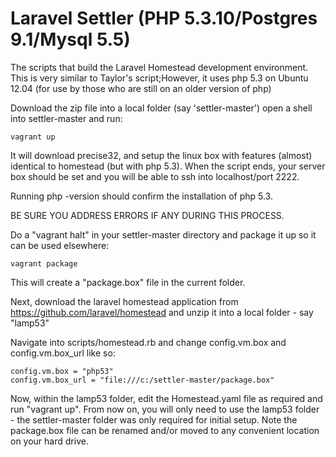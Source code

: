 # Laravel Settler (PHP 5.3.10/Postgres 9.1/Mysql 5.5)

The scripts that build the Laravel Homestead development environment.
This is very similar to Taylor's script;However, it uses php 5.3 on Ubuntu 12.04
(for use by those who are still on an older version of php)

Download the zip file into a local folder (say 'settler-master')
open a shell into settler-master and run:
```
vagrant up
```
It will download precise32, and setup the linux box with features (almost) identical to homestead (but with php 5.3). When the script ends, your server box should be set and you will be able to ssh into localhost/port 2222. 

Running php -version should confirm the installation of php 5.3.

BE SURE YOU ADDRESS ERRORS IF ANY DURING THIS PROCESS.

Do a "vagrant halt" in your settler-master directory and package it up so it can be used elsewhere:

```
vagrant package
```

This will create a "package.box" file in the current folder.

Next, download the laravel homestead application from https://github.com/laravel/homestead
and unzip it into a local folder - say "lamp53"

Navigate into scripts/homestead.rb and change
config.vm.box and config.vm.box_url like so:

```
config.vm.box = "php53"
config.vm.box_url = "file:///c:/settler-master/package.box"
```

Now, within the lamp53 folder, edit the Homestead.yaml file as required and run "vagrant up". From now on, you will only need to use the lamp53 folder - the settler-master folder was only required for initial setup. Note the package.box file can be renamed and/or moved to any convenient location on your hard drive.
